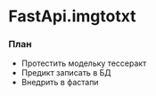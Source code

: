 # FastApi.imgtotxt

### План
 - Протестить модельку тессеракт
 - Предикт записать в БД
 - Внедрить в фастапи
 